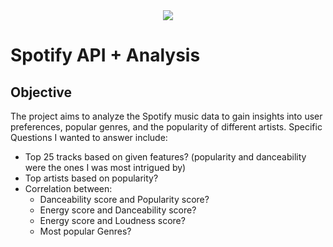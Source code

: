 <div align="center">
<img src= https://upload.wikimedia.org/wikipedia/commons/2/26/Spotify_logo_with_text.svg>
</div>

# Spotify API + Analysis
## Objective 
The project aims to analyze the Spotify music data to gain insights into user preferences, popular genres, and the popularity of different artists.
Specific Questions I wanted to answer include: 
- Top 25 tracks based on given features? (popularity and danceability were the ones I was most intrigued by)
- Top artists based on popularity?
- Correlation between:
    - Danceability score and Popularity score?
    - Energy score and Danceability score?
    - Energy score and Loudness score?
    - Most popular Genres?

